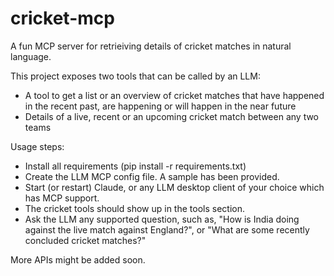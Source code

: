 # cricket-mcp
A fun MCP server for retrieiving details of cricket matches in natural language.

This project exposes two tools that can be called by an LLM:
- A tool to get a list or an overview of cricket matches that have happened in the recent past, are happening or will happen in the near future
- Details of a live, recent or an upcoming cricket match between any two teams

Usage steps:
- Install all requirements (pip install -r requirements.txt)
- Create the LLM MCP config file. A sample has been provided.
- Start (or restart) Claude, or any LLM desktop client of your choice which has MCP support.
- The cricket tools should show up in the tools section.
- Ask the LLM any supported question, such as, "How is India doing against the live match against England?", or "What are some recently concluded cricket matches?"

More APIs might be added soon.
